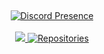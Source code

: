 
﻿
<div align="center">
  <a href="https://discord.com/users/553089222551142409">
    <img src="https://lanyard.cnrad.dev/api/553089222551142409" alt="Discord Presence"/>
  </a>
</div>

<br>

<div align="center">
  <a href="https://github.com/e0i?tab=repositories">
    <img src="https://img.shields.io/github/last-commit/e0i/rage-nuker?label=Last%20commit&style=for-the-badge&logo=github&color=blue">
  </a>
  <a href="https://github.com/e0i?tab=repositories">
    <img src="https://img.shields.io/badge/Repositories-7-blue?style=for-the-badge" alt="Repositories">
  </a>

</div>
